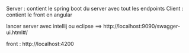 
Server : contient le spring boot du server avec tout les endpoints
Client : contient le front en angular

lancer server avec intellij ou eclipse 
==> http://localhost:9090/swagger-ui.html#/

front : http://localhost:4200 

